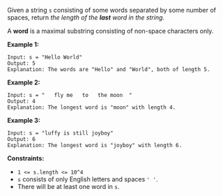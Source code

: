 Given a string `s` consisting of some words separated by some number of spaces, return *the length of the **last** word in the string.*

A **word** is a maximal substring consisting of non-space characters only.

 

**Example 1:**

```
Input: s = "Hello World"
Output: 5
Explanation: The words are "Hello" and "World", both of length 5.
```

**Example 2:**

```
Input: s = "   fly me   to   the moon  "
Output: 4
Explanation: The longest word is "moon" with length 4.
```

**Example 3:**

```
Input: s = "luffy is still joyboy"
Output: 6
Explanation: The longest word is "joyboy" with length 6.
```

 

**Constraints:**

- `1 <= s.length <= 10^4`
- `s` consists of only English letters and spaces `' '`.
- There will be at least one word in `s`.